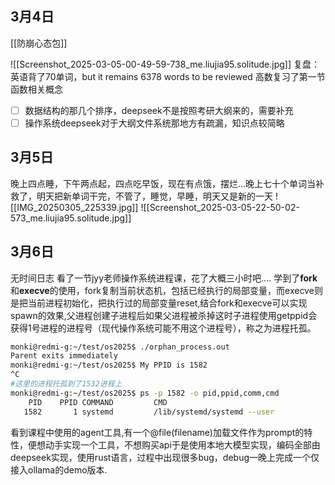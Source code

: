## 3月4日
[[防崩心态包]]

![[Screenshot_2025-03-05-00-49-59-738_me.liujia95.solitude.jpg]]
复盘：
英语背了70单词，but it remains 6378 words to be reviewed
高数复习了第一节函数相关概念
- [ ] 数据结构的那几个排序，deepseek不是按照考研大纲来的，需要补充
- [ ] 操作系统deepseek对于大纲文件系统那地方有疏漏，知识点较简略
## 3月5日
晚上四点睡，下午两点起，四点吃早饭，现在有点饿，摆烂...晚上七十个单词当补救了，明天把新单词干完，不管了，睡觉，早睡，明天又是新的一天
![[IMG_20250305_225339.jpg]]
![[Screenshot_2025-03-05-22-50-02-573_me.liujia95.solitude.jpg]]
## 3月6日
无时间日志
看了一节jyy老师操作系统进程课，花了大概三小时吧....
学到了**fork**和**execve**的使用，fork复制当前状态机，包括已经执行的局部变量，而execve则是把当前进程初始化，把执行过的局部变量reset,结合fork和execve可以实现spawn的效果,父进程创建子进程后如果父进程被杀掉这时子进程使用getppid会获得1号进程的进程号（现代操作系统可能不用这个进程号），称之为进程托孤。
```bash
monki@redmi-g:~/test/os2025$ ./orphan_process.out
Parent exits immediately
monki@redmi-g:~/test/os2025$ My PPID is 1582
^C
#这里的进程托孤到了1532进程上
monki@redmi-g:~/test/os2025$ ps -p 1582 -o pid,ppid,comm,cmd
    PID    PPID COMMAND         CMD
   1582       1 systemd         /lib/systemd/systemd --user
```
看到课程中使用的agent工具,有一个@file(filename)加载文件作为prompt的特性，便想动手实现一个工具，不想购买api于是使用本地大模型实现，编码全部由deepseek实现，使用rust语言，过程中出现很多bug，debug一晚上完成一个仅接入ollama的demo版本.
